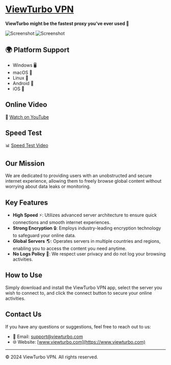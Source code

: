 # [ViewTurbo VPN](https://viewturbo.github.io/web/)

**ViewTurbo might be the fastest proxy you’ve ever used 🚀**

![Screenshot](https://github.com/user-attachments/assets/6518809f-ba67-41d3-8d6c-bae49f330ae6)
![Screenshot](https://github.com/user-attachments/assets/7b72ec15-55d0-44dd-97bd-fdca8eb09f7a)

## 🌍 Platform Support
- Windows 🖥️
- macOS 🍎
- Linux 🐧
- Android 📱
- iOS 🍏

## Online Video
🎥 [Watch on YouTube](https://youtu.be/FpG56TiZtis)

## Speed Test
📊 [Speed Test Video](https://youtu.be/6ONvTOUDceI)

## Our Mission
We are dedicated to providing users with an unobstructed and secure internet experience, allowing them to freely browse global content without worrying about data leaks or monitoring.

## Key Features
- **High Speed** ⚡: Utilizes advanced server architecture to ensure quick connections and smooth internet experiences.
- **Strong Encryption** 🔒: Employs industry-leading encryption technology to safeguard your online data.
- **Global Servers** 🌎: Operates servers in multiple countries and regions, enabling you to access the content you need anytime.
- **No Logs Policy** 🚫: We respect user privacy and do not log your browsing activities.

## How to Use
Simply download and install the ViewTurbo VPN app, select the server you wish to connect to, and click the connect button to secure your online activities.

## Contact Us
If you have any questions or suggestions, feel free to reach out to us:

- 📧 Email: support@viewturbo.com
- 🌐 Website: [www.viewturbo.com](https://www.viewturbo.com)

---

&copy; 2024 ViewTurbo VPN. All rights reserved.
